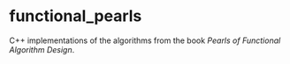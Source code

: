 functional_pearls
=================

C++ implementations of the algorithms from the book *Pearls of Functional Algorithm Design*.
